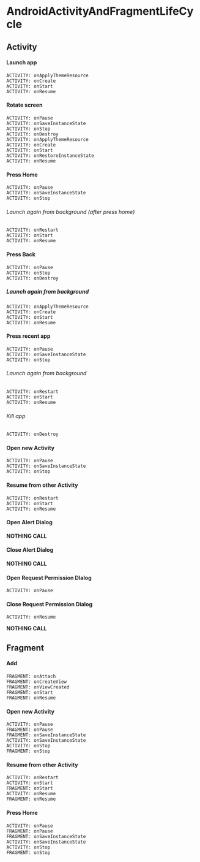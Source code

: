# AndroidActivityAndFragmentLifeCycle

## Activity

#### Launch app
```
ACTIVITY: onApplyThemeResource
ACTIVITY: onCreate
ACTIVITY: onStart
ACTIVITY: onResume
```
#### Rotate screen
```
ACTIVITY: onPause
ACTIVITY: onSaveInstanceState
ACTIVITY: onStop
ACTIVITY: onDestroy
ACTIVITY: onApplyThemeResource
ACTIVITY: onCreate
ACTIVITY: onStart
ACTIVITY: onRestoreInstanceState
ACTIVITY: onResume
```
#### Press Home
```
ACTIVITY: onPause
ACTIVITY: onSaveInstanceState
ACTIVITY: onStop
```
###### Launch again from background (after press home)
```
ACTIVITY: onRestart
ACTIVITY: onStart
ACTIVITY: onResume
```
#### Press Back
```
ACTIVITY: onPause
ACTIVITY: onStop
ACTIVITY: onDestroy
```
##### Launch again from background
```
ACTIVITY: onApplyThemeResource
ACTIVITY: onCreate
ACTIVITY: onStart
ACTIVITY: onResume
```
#### Press recent app
```
ACTIVITY: onPause
ACTIVITY: onSaveInstanceState
ACTIVITY: onStop
```
###### Launch again from background
```
ACTIVITY: onRestart
ACTIVITY: onStart
ACTIVITY: onResume
```
###### Kill app
```
ACTIVITY: onDestroy
```

#### Open new Activity
```
ACTIVITY: onPause
ACTIVITY: onSaveInstanceState
ACTIVITY: onStop
```
#### Resume from other Activity
```
ACTIVITY: onRestart
ACTIVITY: onStart
ACTIVITY: onResume
```
#### Open Alert Dialog
**NOTHING CALL**
#### Close Alert Dialog
**NOTHING CALL**

#### Open Request Permission DIalog
```
ACTIVITY: onPause
```
#### Close Request Permission Dialog
```
ACTIVITY: onResume
```
**NOTHING CALL**

## Fragment

#### Add
```
FRAGMENT: onAttach
FRAGMENT: onCreateView
FRAGMENT: onViewCreated
FRAGMENT: onStart
FRAGMENT: onResume
```
#### Open new Activity
```
ACTIVITY: onPause
FRAGMENT: onPause
FRAGMENT: onSaveInstanceState
ACTIVITY: onSaveInstanceState
ACTIVITY: onStop
FRAGMENT: onStop
```
#### Resume from other Activity
```
ACTIVITY: onRestart
ACTIVITY: onStart
FRAGMENT: onStart
ACTIVITY: onResume
FRAGMENT: onResume
```

#### Press Home
```
ACTIVITY: onPause
FRAGMENT: onPause
FRAGMENT: onSaveInstanceState
ACTIVITY: onSaveInstanceState
ACTIVITY: onStop
FRAGMENT: onStop
```
